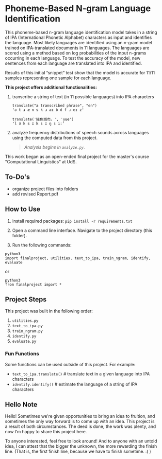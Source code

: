 # Phoneme-Based N-gram Language Identification
This phoneme-based n-gram language identification model takes in a string of IPA (International Phonetic Alphabet) characters as input and identifies the language. Most likely languages are identified using an n-gram model trained on IPA-translated documents in 11 languages. The languages are scored using a method based on log probabilities of the input n-grams occurring in each language. To test the accuracy of the model, new sentences from each language are translated into IPA and identified. 

Results of this initial “snippet” test show that the model is accurate for 11/11 samples representing one sample for each language. 

**This project offers additional functionalities:**
1. transcribe a string of text (in 11 possible languages) into IPA characters

	`translate("a transcribed phrase", "en")`</br>
	`'ə t ɹ æ n s k ɹ aɪ b d f ɹ eɪ z'`

	`translate('綠色城市。', 'yue')` </br>
	`'l ʊ k s ɪ k s ɪ ŋ s iː'`

2. analyze frequency distributions of speech sounds across languages using the computed data from this project.
	> *Analysis begins in `analyze.py`*.

This work began as an open-ended final project for the master's course "Computational Linguistics" at UdS.

## To-Do's

- organize project files into folders
- add revised Report.pdf



## How to Use

1. Install required packages: `pip install -r requirements.txt`

2. Open a command line interface.
Navigate to the project directory (this folder).

3. Run the following commands:

```
python3
import finalproject, utilities, text_to_ipa, train_ngram, identify, evaluate
```
or

```
python3
from finalproject import *
```

## Project Steps
This project was built in the following order:
1) `utilities.py`
2) `text_to_ipa.py`
3) `train_ngram.py`
4) `identify.py`
5) `evaluate.py`

### Fun Functions
Some functions can be used outside of this project. For example:
   - `text_to_ipa.translate()` # translate text in a given language into IPA characters
   - `identify.identify()` # estimate the language of a string of IPA characters

## Hello Note
Hello! Sometimes we're given opportunities to bring an idea to fruition, and sometimes the only way forward is to come up with an idea. This project is a result of both circumstances. The deed is done, the work was plenty, and now I'm happy to share this project here. 

To anyone interested, feel free to look around! And to anyone with an untold idea, I can attest that the bigger the unknown, the more rewarding the finish line. (That is, the first finish line, because we have to finish sometime. :) )

